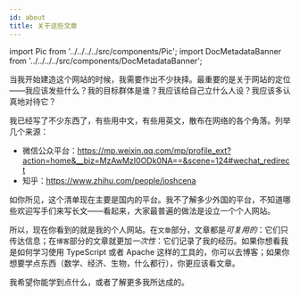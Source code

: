 ```yaml
---
id: about
title: 关于这些文章
---
```


import Pic from '../../../../src/components/Pic';
import DocMetadataBanner from '../../../../src/components/DocMetadataBanner';

<DocMetadataBanner frontMatter={frontMatter} />

当我开始建造这个网站的时候，我需要作出不少抉择。最重要的是关于网站的定位——我应该发些什么？我的目标群体是谁？我应该给自己立什么人设？我应该多认真地对待它？

我已经写了不少东西了，有些用中文，有些用英文，散布在网络的各个角落。列举几个来源：

- 微信公众平台：https://mp.weixin.qq.com/mp/profile_ext?action=home&__biz=MzAwMzI0ODk0NA==&scene=124#wechat_redirect
- 知乎：https://www.zhihu.com/people/joshcena

如你所见，这个清单现在主要是国内的平台。我不了解多少外国的平台，不知道哪些欢迎写手们来写长文——看起来，大家最普遍的做法是设立一个个人网站。

所以，现在你看到的就是我的个人网站。在`文章`部分，文章都是*可复用的*：它们只传达信息；在`博客`部分的文章就更加*一次性*：它们记录了我的经历。如果你想看我是如何学习使用 TypeScript 或者 Apache 这样的工具的，你可以去博客；如果你想要学点东西（数学、经济、生物，什么都行），你更应该看文章。

我希望你能学到点什么，或者了解更多我所达成的。
